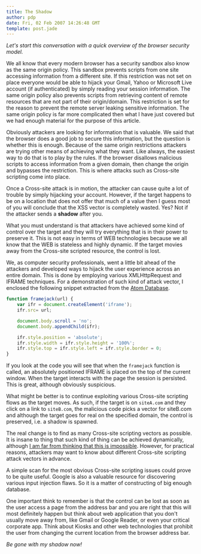 ```yaml
---
title: The Shadow
author: pdp
date: Fri, 02 Feb 2007 14:26:48 GMT
template: post.jade
---
```


_Let's start this conversation with a quick overview of the browser security model._

We all know that every modern browser has a security sandbox also know as the same origin policy. This sandbox prevents scripts from one site accessing information from a different site. If this restriction was not set on place everyone would be able to hijack your Gmail, Yahoo or Microsoft Live account (if authenticated) by simply reading your session information. The same origin policy also prevents scripts from retrieving content of remote resources that are not part of their origin/domain. This restriction is set for the reason to prevent the remote server leaking sensitive information. The same origin policy is far more complicated then what I have just covered but we had enough material for the purpose of this article.

Obviously attackers are looking for information that is valuable. We said that the browser does a good job to secure this information, but the question is whether this is enough. Because of the same origin restrictions attackers are trying other means of achieving what they want. Like always, the easiest way to do that is to play by the rules. If the browser disallows malicious scripts to access information from a given domain, then change the origin and bypasses the restriction. This is where attacks such as Cross-site scripting come into place.

Once a Cross-site attack is in motion, the attacker can cause quite a lot of trouble by simply hijacking your account. However, if the target happens to be on a location that does not offer that much of a value then I guess most of you will conclude that the XSS vector is completely wasted. Yes? Not if the attacker sends a **shadow** after you.

What you must understand is that attackers have achieved some kind of control over the target and they will try everything that is in their power to preserve it. This is not easy in terms of WEB technologies because we all know that the WEB is stateless and highly dynamic. If the target movies away from the Cross-site scripted resource, the control is lost.

We, as computer security professionals, went a little bit ahead of the attackers and developed ways to hijack the user experience across an entire domain. This is done by employing various XMLHttpRequest and IFRAME techniques. For a demonstration of such kind of attack vector, I enclosed the following snippet extracted from the [Atom Database](/blog/atom).

```javascript
function framejack(url) {
	var ifr = document.createElement('iframe');
	ifr.src= url;

	document.body.scroll = 'no';
	document.body.appendChild(ifr);

	ifr.style.position = 'absolute';
	ifr.style.width = ifr.style.height = '100%';
	ifr.style.top = ifr.style.left = ifr.style.border = 0;
}
```

If you look at the code you will see that when the `framejack` function is called, an absolutely positioned IFRAME is placed on the top of the current window. When the target interacts with the page the session is persisted. This is great, although obviously suspicious.

What might be better is to continue exploiting various Cross-site scripting flows as the target moves. As such, if the target is on `siteA.com` and they click on a link to `siteB.com`, the malicious code picks a vector for siteB.com and although the target goes for real on the specified domain, the control is preserved, i.e. a shadow is spawned.

The real change is to find as many Cross-site scripting vectors as possible. It is insane to thing that such kind of thing can be achieved dynamically, although [I am far from thinking that this is impossible](/blog/automated-xss-detection). However, for practical reasons, attackers may want to know about different Cross-site scripting attack vectors in advance.

A simple scan for the most obvious Cross-site scripting issues could prove to be quite useful. Google is also a valuable resource for discovering various input injection flaws. So it is a matter of constructing of big enough database.

One important think to remember is that the control can be lost as soon as the user access a page from the address bar and you are right that this will most definitely happen but think about web application that you don't usually move away from, like Gmail or Google Reader, or even your critical corporate app. Think about Kiosks and other web technologies that prohibit the user from changing the current location from the browser address bar.

_Be gone with my shadow now!_
